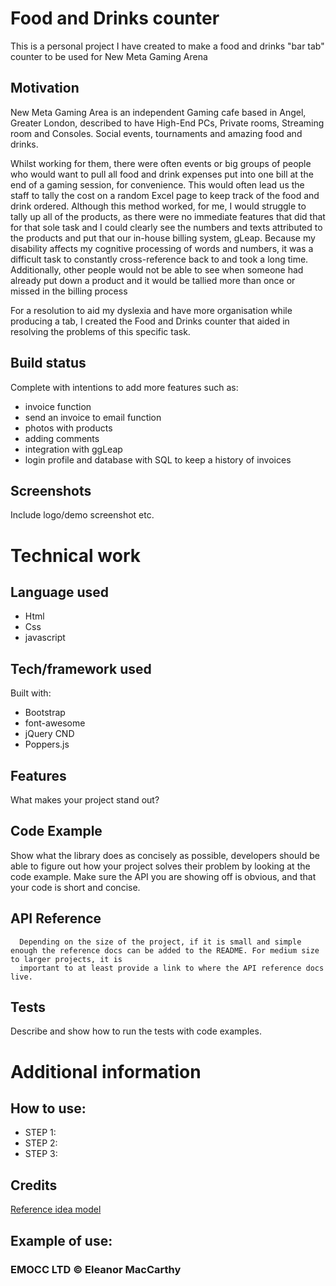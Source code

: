 # Food and Drinks counter
This is a personal project I have created to make a food and drinks "bar tab" counter to be used for New Meta Gaming Arena 

## Motivation
New Meta Gaming Area is an independent Gaming cafe based in Angel, Greater London, described to have High-End PCs, Private rooms, Streaming room and Consoles. Social events, tournaments and amazing food and drinks.

Whilst working for them, there were often events or big groups of people who would want to pull all food and drink expenses put into one bill at the end of a gaming session, for convenience. This would often lead us the staff to tally the cost on a random Excel page to keep track of the food and drink ordered. Although this method worked, for me, I would struggle to tally up all of the products, as there were no immediate features that did that for that sole task and I could clearly see the numbers and texts attributed to the products and put that our in-house billing system, gLeap. Because my disability affects my cognitive processing of words and numbers, it was a difficult task to constantly cross-reference back to and took a long time. Additionally, other people would not be able to see when someone had already put down a product and it would be tallied more than once or missed in the billing process

For a resolution to aid my dyslexia and have more organisation while producing a tab, I created the Food and Drinks counter that aided in resolving the problems of this specific task. 

## Build status
Complete with intentions to add more features such as: 
- invoice function
- send an invoice to email function
- photos with products
- adding comments
- integration with ggLeap
- login profile and database with SQL to keep a history of invoices 

## Screenshots
Include logo/demo screenshot etc.

# Technical work
## Language used
- Html
- Css
- javascript

## Tech/framework used
Built with:
- Bootstrap
- font-awesome
- jQuery CND 
- Poppers.js
  
## Features
What makes your project stand out?

## Code Example
Show what the library does as concisely as possible, developers should be able to figure out how your project solves their problem by looking at the code example. Make sure the API you are showing off is obvious, and that your code is short and concise.

## API Reference
      Depending on the size of the project, if it is small and simple enough the reference docs can be added to the README. For medium size to larger projects, it is 
      important to at least provide a link to where the API reference docs live.

## Tests
Describe and show how to run the tests with code examples.

# Additional information
## How to use:
- STEP 1:
- STEP 2:
- STEP 3:

## Credits
[Reference idea model](https://www.youtube.com/watch?v=BQ2Nx3smHwc)

## Example of use:

### EMOCC LTD © Eleanor MacCarthy
